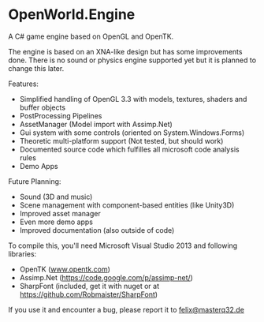 OpenWorld.Engine
================

A C# game engine based on OpenGL and OpenTK.

The engine is based on an XNA-like design but has some improvements done.
There is no sound or physics engine supported yet but it is planned to change
this later.

Features:
- Simplified handling of OpenGL 3.3 with models, textures, shaders and buffer objects
- PostProcessing Pipelines
- AssetManager (Model import with Assimp.Net)
- Gui system with some controls (oriented on System.Windows.Forms)
- Theoretic multi-platform support (Not tested, but should work)
- Documented source code which fulfilles all microsoft code analysis rules
- Demo Apps

Future Planning:
- Sound (3D and music)
- Scene management with component-based entities (like Unity3D)
- Improved asset manager
- Even more demo apps
- Improved documentation (also outside of code)

To compile this, you'll need Microsoft Visual Studio 2013 and following libraries:
- OpenTK (www.opentk.com)
- Assimp.Net (https://code.google.com/p/assimp-net/)
- SharpFont (included, get it with nuget or at https://github.com/Robmaister/SharpFont)

If you use it and encounter a bug, please report it to felix@masterq32.de